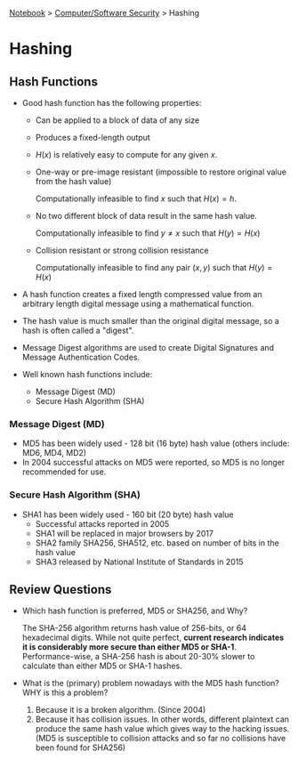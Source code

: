 <a href="../">Notebook</a> > <a href="./">Computer/Software Security</a> > Hashing

# Hashing



## Hash Functions

* Good hash function has the following properties:

  * Can be applied to a block of data of any size

  * Produces a fixed-length output

  * $H(x)$ is relatively easy to compute for any given $x$.

  * One-way or pre-image resistant (impossible to restore original value from the hash value)

    Computationally infeasible to find $x$ such that $H(x) = h$.

  * No two different block of data result in the same hash value. 

    Computationally infeasible to find $y \neq x$ such that $H(y) = H(x)$

  * Collision resistant or strong collision resistance

    Computationally infeasible to find any pair $(x, y)$ such that $H(y) = H(x)$
  
* A hash function creates a fixed length compressed value from an arbitrary length digital message using a mathematical function.

* The hash value is much smaller than the original digital message, so a hash is often called a "digest".

* Message Digest algorithms are used to create Digital Signatures and Message Authentication Codes.

* Well known hash functions include:

  * Message Digest (MD)
  * Secure Hash Algorithm (SHA)

### Message Digest (MD)

* MD5 has been widely used - 128 bit (16 byte) hash value (others include: MD6, MD4, MD2)
* In 2004 successful attacks on MD5 were reported, so MD5 is no longer recommended for use.

### Secure Hash Algorithm (SHA)

* SHA1 has been widely used - 160 bit (20 byte) hash value
  * Successful attacks reported in 2005
  * SHA1 will be replaced in major browsers by 2017
  * SHA2 family SHA256, SHA512, etc. based on number of bits in the hash value
  * SHA3 released by National Institute of Standards in 2015



## Review Questions

* Which hash function is preferred, MD5 or SHA256, and Why?

  The SHA-256 algorithm returns hash value of 256-bits, or 64 hexadecimal digits. While not quite perfect, **current research indicates it is considerably more secure than either MD5 or SHA-1**. Performance-wise, a SHA-256 hash is about 20-30% slower to calculate than either MD5 or SHA-1 hashes.

* What is the (primary) problem nowadays with the MD5 hash function? WHY is this a problem?

  1. Because it is a broken algorithm. (Since 2004)
  2. Because it has collision issues. In other words, different plaintext can produce the same hash value which gives way to the hacking issues. (MD5 is susceptible to collision attacks and so far no collisions have been found for SHA256)

  

